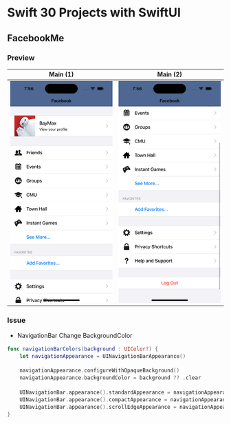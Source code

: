 # Swift 30 Projects with SwiftUI

## FacebookMe

### Preview

Main (1)|Main (2)
:-:|:-:
![](./Images/main_1.png)|![](./Images/main_2.png)

### Issue

- NavigationBar Change BackgroundColor

``` swift
func navigationBarColors(background : UIColor?) {
    let navigationAppearance = UINavigationBarAppearance()
    
    navigationAppearance.configureWithOpaqueBackground()
    navigationAppearance.backgroundColor = background ?? .clear
    
    UINavigationBar.appearance().standardAppearance = navigationAppearance
    UINavigationBar.appearance().compactAppearance = navigationAppearance
    UINavigationBar.appearance().scrollEdgeAppearance = navigationAppearance
}
```
